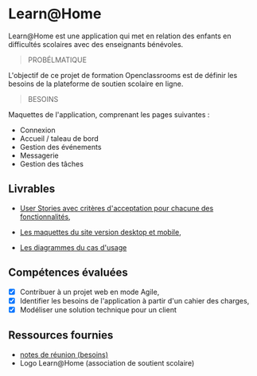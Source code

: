 # Learn@Home


Learn@Home est une application qui met en relation des enfants en difficultés scolaires avec des enseignants bénévoles. 

>PROBÉLMATIQUE

L'objectif de ce projet de formation Openclassrooms est de définir les besoins de la plateforme de soutien scolaire en ligne.

>BESOINS

Maquettes de l'application, comprenant les pages suivantes :
- Connexion
- Accueil / taleau de bord
- Gestion des événements
- Messagerie
- Gestion des tâches

## Livrables
- [User Stories avec critères d'acceptation pour chacune des fonctionnalités](https://www.notion.so/Dev4U-projet-Learn-Home-fe0507cfe6614878bfec7f1e94a0582e?p=cb25cc11f18d4ad6b1ea72906b4b23a9&pm=s),

- [Les maquettes du site version desktop et mobile](https://www.figma.com/design/BORFtfjKKGzC7XCgCMvIFV/Learn%40Home--1?node-id=0-1&t=n0TXCzFkeOzYVI00-1),
 
- [Les diagrammes du cas d'usage](https://github.com/fvnny-code/P10-Learn-Home/blob/main/Cas%20d'usage/diagramme_cas_usage.pdf)

## Compétences évaluées
- [x] Contribuer à un projet web en mode Agile,
- [x] Identifier les besoins de l'application à partir d'un cahier des charges,
- [x] Modéliser une solution technique pour un client

## Ressources fournies
- [notes de réunion (besoins)](https://s3-eu-west-1.amazonaws.com/course.oc-static.com/projects/Front-End+V2/P8+-+Gestion+de+projet/Notes+-+Re%CC%81union+Learn%40Home.pdf)
- Logo Learn@Home (association de soutient scolaire)